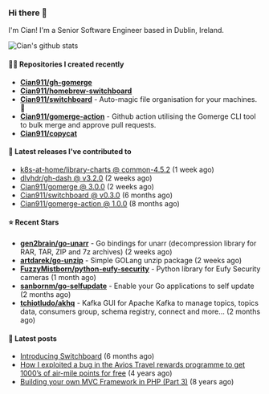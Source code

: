 ### Hi there 👋

I'm Cian! I'm a Senior Software Engineer based in Dublin, Ireland.

![Cian's github stats](https://github-readme-stats.vercel.app/api?username=CIan911&theme=dracula&show_icons=true)

#### 👨‍💻 Repositories I created recently
- **[Cian911/gh-gomerge](https://github.com/Cian911/gh-gomerge)**
- **[Cian911/homebrew-switchboard](https://github.com/Cian911/homebrew-switchboard)**
- **[Cian911/switchboard](https://github.com/Cian911/switchboard)** - Auto-magic file organisation for your machines. :open_file_folder:
- **[Cian911/gomerge-action](https://github.com/Cian911/gomerge-action)** - Github action utilising the Gomerge CLI tool to bulk merge and approve pull requests. 
- **[Cian911/copycat](https://github.com/Cian911/copycat)**

#### 🚀 Latest releases I've contributed to


- [k8s-at-home/library-charts @ common-4.5.2](https://github.com/k8s-at-home/library-charts/releases/tag/common-4.5.2) (1 week ago)
- [dlvhdr/gh-dash @ v3.2.0](https://github.com/dlvhdr/gh-dash/releases/tag/v3.2.0) (2 weeks ago)
- [Cian911/gomerge @ 3.0.0](https://github.com/Cian911/gomerge/releases/tag/3.0.0) (2 weeks ago)
- [Cian911/switchboard @ v0.3.0](https://github.com/Cian911/switchboard/releases/tag/v0.3.0) (6 months ago)
- [Cian911/gomerge-action @ 1.0.0](https://github.com/Cian911/gomerge-action/releases/tag/1.0.0) (8 months ago)

#### ⭐ Recent Stars


- **[gen2brain/go-unarr](https://github.com/gen2brain/go-unarr)** - Go bindings for unarr (decompression library for RAR, TAR, ZIP and 7z archives) (2 weeks ago)
- **[artdarek/go-unzip](https://github.com/artdarek/go-unzip)** - Simple GOLang unzip package (2 weeks ago)
- **[FuzzyMistborn/python-eufy-security](https://github.com/FuzzyMistborn/python-eufy-security)** - Python library for Eufy Security cameras (1 month ago)
- **[sanbornm/go-selfupdate](https://github.com/sanbornm/go-selfupdate)** - Enable your Go applications to self update (2 months ago)
- **[tchiotludo/akhq](https://github.com/tchiotludo/akhq)** - Kafka GUI for Apache Kafka to manage topics, topics data, consumers group, schema registry, connect and more... (2 months ago)

#### 📄 Latest posts
- [Introducing Switchboard](https://ciangallagher.me/2022/01/28/Introducing-switchboard/) (6 months ago)
- [How I exploited a bug in the Avios Travel rewards programme to get 1000’s of air-mile points for free](https://ciangallagher.me/2018/04/21/How-i-exploited-a-bug-in-the-avios-travel-rewards-system/) (4 years ago)
- [Building your own MVC Framework in PHP (Part 3)](https://ciangallagher.me/2013/11/03/Building-your-own-mvc-framework-in-php-part-3/) (8 years ago)
